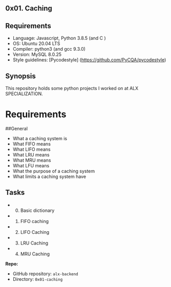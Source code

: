 ## 0x01. Caching

## Requirements
* Language: Javascript, Python 3.8.5 (and C )
* OS: Ubuntu 20.04 LTS
* Compiler: python3  (and gcc 9.3.0)
* Version: MySQL  8.0.25
* Style guidelines: [Pycodestyle] (https://github.com/PyCQA/pycodestyle)


## Synopsis
This repository holds some python projects I worked on at ALX SPECIALIZATION.

# Requirements
##General
* What a caching system is
* What FIFO means
* What LIFO means
* What LRU means
* What MRU means
* What LFU means
* What the purpose of a caching system
* What limits a caching system have


## Tasks

* 0. Basic dictionary
* 1. FIFO caching
* 2. LIFO Caching
* 3. LRU Caching
* 4. MRU Caching

**Repo:**

*   GitHub repository: `alx-backend`
*   Directory: `0x01-caching`

